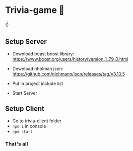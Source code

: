 # Trivia-game :pushpin:
:point_up:
## Setup Server
- Download beast boost library: https://www.boost.org/users/history/version_1_79_0.html
- Download nholman json: https://github.com/nlohmann/json/releases/tag/v3.10.5

- Put in project include list
- Start Server

## Setup Client
- Go to trivia-client folder
- `npm i` in console
- `npm start`


### That's all